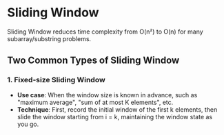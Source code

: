 # Sliding Window

Sliding Window reduces time complexity from O(n²) to O(n) for many subarray/substring problems.


## Two Common Types of Sliding Window

### 1. Fixed-size Sliding Window

- **Use case**: When the window size is known in advance, such as "maximum average", "sum of at most K elements", etc.
- **Technique**: First, record the initial window of the first k elements, then slide the window starting from i = k, maintaining the window state as you go.
